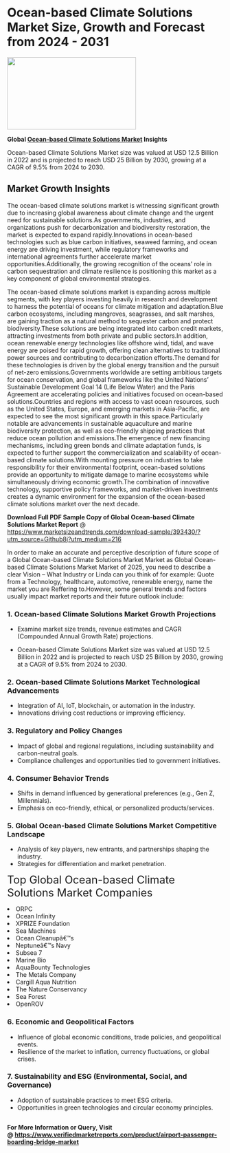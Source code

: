 <H1>Ocean-based Climate Solutions Market Size, Growth and Forecast from 2024 - 2031</H1><img class="aligncenter size-medium wp-image-584254" src="https://thirdeyenews.in/wp-content/uploads/2024/09/Global-Market-Research-300x168.jpeg" alt="" width="300" height="168" /><p><strong>Global&nbsp;<a href="https://www.marketsizeandtrends.com/download-sample/393430/?utm_source=Github8j?utm_medium=216">Ocean-based Climate Solutions Market</a> Insights</strong></p><p>Ocean-based Climate Solutions Market size was valued at USD 12.5 Billion in 2022 and is projected to reach USD 25 Billion by 2030, growing at a CAGR of 9.5% from 2024 to 2030.</p><p><h2>Market Growth Insights</h2> <p>The ocean-based climate solutions market is witnessing significant growth due to increasing global awareness about climate change and the urgent need for sustainable solutions.As governments, industries, and organizations push for decarbonization and biodiversity restoration, the market is expected to expand rapidly.Innovations in ocean-based technologies such as blue carbon initiatives, seaweed farming, and ocean energy are driving investment, while regulatory frameworks and international agreements further accelerate market opportunities.Additionally, the growing recognition of the oceans’ role in carbon sequestration and climate resilience is positioning this market as a key component of global environmental strategies.</p> <p>The ocean-based climate solutions market is expanding across multiple segments, with key players investing heavily in research and development to harness the potential of oceans for climate mitigation and adaptation.Blue carbon ecosystems, including mangroves, seagrasses, and salt marshes, are gaining traction as a natural method to sequester carbon and protect biodiversity.These solutions are being integrated into carbon credit markets, attracting investments from both private and public sectors.In addition, ocean renewable energy technologies like offshore wind, tidal, and wave energy are poised for rapid growth, offering clean alternatives to traditional power sources and contributing to decarbonization efforts.The demand for these technologies is driven by the global energy transition and the pursuit of net-zero emissions.Governments worldwide are setting ambitious targets for ocean conservation, and global frameworks like the United Nations’ Sustainable Development Goal 14 (Life Below Water) and the Paris Agreement are accelerating policies and initiatives focused on ocean-based solutions.Countries and regions with access to vast ocean resources, such as the United States, Europe, and emerging markets in Asia-Pacific, are expected to see the most significant growth in this space.Particularly notable are advancements in sustainable aquaculture and marine biodiversity protection, as well as eco-friendly shipping practices that reduce ocean pollution and emissions.The emergence of new financing mechanisms, including green bonds and climate adaptation funds, is expected to further support the commercialization and scalability of ocean-based climate solutions.With mounting pressure on industries to take responsibility for their environmental footprint, ocean-based solutions provide an opportunity to mitigate damage to marine ecosystems while simultaneously driving economic growth.The combination of innovative technology, supportive policy frameworks, and market-driven investments creates a dynamic environment for the expansion of the ocean-based climate solutions market over the next decade.<p><span class=""><strong>Download Full PDF Sample Copy of Global Ocean-based Climate Solutions Market Report</strong> @ <a href="https://www.marketsizeandtrends.com/download-sample/393430/?utm_source=Github8j?utm_medium=216" target="_blank">https://www.marketsizeandtrends.com/download-sample/393430/?utm_source=Github8j?utm_medium=216</a></span></p><p>In order to make an accurate and perceptive description of future scope of a Global&nbsp;Ocean-based Climate Solutions Market Market as Global&nbsp;Ocean-based Climate Solutions Market Market of 2025, you need to describe a clear Vision &ndash; What Industry or Linda can you think of for example: Quote from a Technology, healthcare, automotive, renewable energy, name the market you are Reffering to.However, some general trends and factors usually impact market reports and their future outlook include:</p><h3>1.&nbsp;<strong>Ocean-based Climate Solutions Market Growth Projections</strong></h3><ul><li>Examine market size trends, revenue estimates and CAGR (Compounded Annual Growth Rate) projections.</li><li><p>Ocean-based Climate Solutions Market size was valued at USD 12.5 Billion in 2022 and is projected to reach USD 25 Billion by 2030, growing at a CAGR of 9.5% from 2024 to 2030.</p></li></ul><h3>2.&nbsp;<strong>Ocean-based Climate Solutions Market Technological Advancements</strong></h3><ul><li>Integration of AI, IoT, blockchain, or automation in the industry.</li><li>Innovations driving cost reductions or improving efficiency.</li></ul><h3>3.&nbsp;<strong>Regulatory and Policy Changes</strong></h3><ul><li>Impact of global and regional regulations, including sustainability and carbon-neutral goals.</li><li>Compliance challenges and opportunities tied to government initiatives.</li></ul><h3>4.&nbsp;<strong>Consumer Behavior Trends</strong></h3><ul><li>Shifts in demand influenced by generational preferences (e.g., Gen Z, Millennials).</li><li>Emphasis on eco-friendly, ethical, or personalized products/services.</li></ul><h3>5.&nbsp;<strong>Global Ocean-based Climate Solutions Market Competitive Landscape</strong></h3><ul><li>Analysis of key players, new entrants, and partnerships shaping the industry.</li><li>Strategies for differentiation and market penetration.</li></ul><p data-pm-slice="1 1 []"><span style="color: inherit; font-family: inherit; font-size: 25px;">Top Global Ocean-based Climate Solutions Market Companies</span></p><div class="" data-test-id=""><p><li>ORPC</li><li> Ocean Infinity</li><li> XPRIZE Foundation</li><li> Sea Machines</li><li> Ocean Cleanupâ€™s</li><li> Neptuneâ€™s Navy</li><li> Subsea 7</li><li> Marine Bio</li><li> AquaBounty Technologies</li><li> The Metals Company</li><li> Cargill Aqua Nutrition</li><li> The Nature Conservancy</li><li> Sea Forest</li><li> OpenROV</li></p></div><h3>6.&nbsp;<strong>Economic and Geopolitical Factors</strong></h3><ul><li>Influence of global economic conditions, trade policies, and geopolitical events.</li><li>Resilience of the market to inflation, currency fluctuations, or global crises.</li></ul><h3>7.&nbsp;<strong>Sustainability and ESG (Environmental, Social, and Governance)</strong></h3><ul><li>Adoption of sustainable practices to meet ESG criteria.</li><li>Opportunities in green technologies and circular economy principles.</li></ul><h2><strong style="font-size: 14px;">For More Information or Query, Visit @&nbsp;</strong><a style="background-color: #ffffff; font-size: 14px;" href="https://www.marketsizeandtrends.com/report/ocean-based-climate-solutions-market/" target="_blank">https://www.verifiedmarketreports.com/product/airport-passenger-boarding-bridge-market</a></h2>